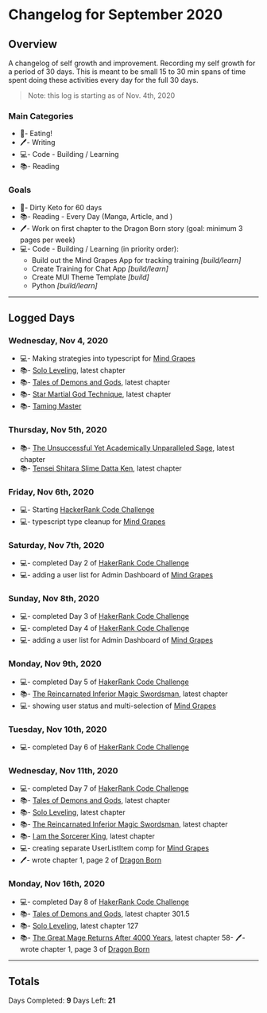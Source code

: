 # Changelog for September 2020

## Overview

A changelog of self growth and improvement. Recording my self growth for a period of 30 days. This is meant to be small 15 to 30 min spans of time spent doing these activities every day for the full 30 days.

> Note: this log is starting as of Nov. 4th, 2020

### Main Categories

- 🍎- Eating!
- 🖊- Writing
- 💻- Code - Building / Learning
- 📚- Reading

### Goals

- 🍎- Dirty Keto for 60 days
- 📚- Reading - Every Day (Manga, Article, and )
- 🖊- Work on first chapter to the Dragon Born story (goal: minimum 3 pages per week)
- 💻- Code - Building / Learning (in priority order):
  - Build out the Mind Grapes App for tracking training _[build/learn]_
  - Create Training for Chat App _[build/learn]_
  - Create MUI Theme Template _[build]_
  - Python _[build/learn]_

---

## Logged Days

### Wednesday, Nov 4, 2020

- 💻- Making strategies into typescript for [Mind Grapes](https://github.com/myronschippers/mind-grapes-connect)
- 📚- [Solo Leveling](https://manganelo.com/manga/pn918005), latest chapter
- 📚- [Tales of Demons and Gods](https://manganelo.com/manga/hyer5231574354229), latest chapter
- 📚- [Star Martial God Technique](https://manganelo.com/manga/dtdc220351567737255), latest chapter
- 📚- [Taming Master](https://manganelo.com/manga/ks924647)

### Thursday, Nov 5th, 2020

- 📚- [The Unsuccessful Yet Academically Unparalleled Sage](https://manganelo.com/chapter/ma920724/chapter_7), latest chapter
- 📚- [Tensei Shitara Slime Datta Ken](https://manganelo.com/chapter/dnha19771568647794/chapter_76), latest chapter

### Friday, Nov 6th, 2020

- 💻- Starting [HackerRank Code Challenge](https://www.hackerrank.com/challenges/30-data-types/problem?h_r=next-challenge&h_v=zen)
- 💻- typescript type cleanup for [Mind Grapes](https://github.com/myronschippers/mind-grapes-connect)

### Saturday, Nov 7th, 2020

- 💻- completed Day 2 of [HakerRank Code Challenge](https://www.hackerrank.com/challenges/30-operators/problem?h_r=next-challenge&h_v=zen&h_r=next-challenge&h_v=zen)
- 💻- adding a user list for Admin Dashboard of [Mind Grapes](https://github.com/myronschippers/mind-grapes-connect)

### Sunday, Nov 8th, 2020

- 💻- completed Day 3 of [HakerRank Code Challenge](https://www.hackerrank.com/challenges/30-conditional-statements/problem?h_r=next-challenge&h_v=zen&h_r=next-challenge&h_v=zen&h_r=next-challenge&h_v=zen)
- 💻- completed Day 4 of [HakerRank Code Challenge](https://www.hackerrank.com/challenges/30-class-vs-instance/problem?h_r=next-challenge&h_v=zen&h_r=next-challenge&h_v=zen&h_r=next-challenge&h_v=zen&h_r=next-challenge&h_v=zen)
- 💻- adding a user list for Admin Dashboard of [Mind Grapes](https://github.com/myronschippers/mind-grapes-connect)

### Monday, Nov 9th, 2020

- 💻- completed Day 5 of [HakerRank Code Challenge](https://www.hackerrank.com/challenges/30-loops/problem?h_r=next-challenge&h_v=zen&h_r=next-challenge&h_v=zen&h_r=next-challenge&h_v=zen&h_r=next-challenge&h_v=zen&h_r=next-challenge&h_v=zen)
- 📚- [The Reincarnated Inferior Magic Swordsman](https://manganelo.com/manga/yk923891), latest chapter
- 💻- showing user status and multi-selection of [Mind Grapes](https://github.com/myronschippers/mind-grapes-connect)

### Tuesday, Nov 10th, 2020

- 💻- completed Day 6 of [HakerRank Code Challenge](https://www.hackerrank.com/challenges/30-review-loop/problem)

### Wednesday, Nov 11th, 2020

- 💻- completed Day 7 of [HakerRank Code Challenge](https://www.hackerrank.com/challenges/30-arrays/problem?h_r=next-challenge&h_v=zen)
- 📚- [Tales of Demons and Gods](https://manganelo.com/manga/hyer5231574354229), latest chapter
- 📚- [Solo Leveling](https://manganelo.com/manga/pn918005), latest chapter
- 📚- [The Reincarnated Inferior Magic Swordsman](https://manganelo.com/manga/yk923891), latest chapter
- 📚- [I am the Sorcerer King](https://manganelo.com/manga/rx919523), latest chapter
- 💻- creating separate UserListItem comp for [Mind Grapes](https://github.com/myronschippers/mind-grapes-connect)
- 🖊- wrote chapter 1, page 2 of [Dragon Born](https://docs.google.com/document/d/1pg2ppQ2P12DnF0DVMgQyhgfD2YStzUblzkLQP41Kjhw/edit?usp=sharing)

### Monday, Nov 16th, 2020

- 💻- completed Day 8 of [HakerRank Code Challenge](https://www.hackerrank.com/challenges/30-dictionaries-and-maps/problem?h_r=next-challenge&h_v=zen&h_r=next-challenge&h_v=zen)
- 📚- [Tales of Demons and Gods](https://manganelo.com/manga/hyer5231574354229), latest chapter 301.5
- 📚- [Solo Leveling](https://manganelo.com/manga/pn918005), latest chapter 127
- 📚- [The Great Mage Returns After 4000 Years](https://manganelo.com/manga/go922760), latest chapter 58- 🖊- wrote chapter 1, page 3 of [Dragon Born](https://docs.google.com/document/d/1pg2ppQ2P12DnF0DVMgQyhgfD2YStzUblzkLQP41Kjhw/edit?usp=sharing)

---

## Totals

Days Completed: **9**
Days Left: **21**
